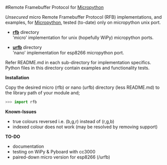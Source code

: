 #Remote Framebuffer Protocol for [Micropython](www.micropython.org)

_Unsecured_ micro Remote Framebuffer Protocol (RFB) implementations, and examples,
for [Micropython](www.micropython.org), tested (to-date) only on micropython 
unix port.

- [**rfb**](github.com/PinkInk/upylib/tree/master/rfb/rfb) directory<BR/>
'micro' implementation for unix (hopefully WiPy) micropython ports. 

- [**urfb**](github.com/PinkInk/upylib/tree/master/rfb/urfb) directory<BR/>
'nano' implementation for esp8266 micropython port. 

Refer README.md in each sub-directory for implementation specifics.
Python files in this directory contain examples and functionality tests.

**Installation**

Copy the desired micro (rfb) or nano (urfb) directory (less README.md) to the 
library path of your module and;

```python
>>> import rfb
```

**Known-Issues**

- true colours reversed i.e. (b,g,r) instead of (r,g,b)
- indexed colour does not work (may be resolved by removing support)

**TO-DO**

- documentation
- testing on WiPy & Pyboard with cc3000
- paired-down micro version for esp8266 (/urfb)
